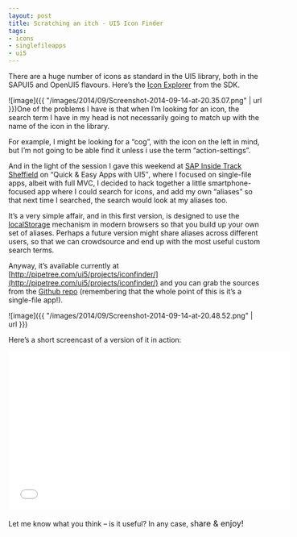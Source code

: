 ```yaml
---
layout: post
title: Scratching an itch - UI5 Icon Finder
tags:
- icons
- singlefileapps
- ui5
---
```



There are a huge number of icons as standard in the UI5 library, both in the SAPUI5 and OpenUI5 flavours. Here’s the [Icon Explorer](https://openui5.hana.ondemand.com/test-resources/sap/m/demokit/icon-explorer/index.html) from the SDK.

![image]({{ "/images/2014/09/Screenshot-2014-09-14-at-20.35.07.png" | url }})One of the problems I have is that when I’m looking for an icon, the search term I have in my head is not necessarily going to match up with the name of the icon in the library.

For example, I might be looking for a “cog”, with the icon on the left in mind, but I’m not going to be able find it unless i use the term “action-settings”.

And in the light of the session I gave this weekend at [SAP Inside Track Sheffield](http://scn.sap.com/community/events/inside-track/blog/2014/05/02/sap-inside-track-sheffield--uk) on “Quick & Easy Apps with UI5″, where I focused on single-file apps, albeit with full MVC, I decided to hack together a little smartphone-focused app where I could search for icons, and add my own “aliases” so that next time I searched, the search would look at my aliases too.

It’s a very simple affair, and in this first version, is designed to use the [localStorage](http://diveintohtml5.info/storage.html) mechanism in modern browsers so that you build up your own set of aliases. Perhaps a future version might share aliases across different users, so that we can crowdsource and end up with the most useful custom search terms.

Anyway, it’s available currently at [http://pipetree.com/ui5/projects/iconfinder/](http://pipetree.com/ui5/projects/iconfinder/) and you can grab the sources from the [Github repo](https://github.com/qmacro/iconfinder) (remembering that the whole point of this is it’s a single-file app!).

![image]({{ "/images/2014/09/Screenshot-2014-09-14-at-20.48.52.png" | url }})

Here’s a short screencast of a version of it in action:

<iframe allowfullscreen="" frameborder="0" height="315" src="//www.youtube.com/embed/laNprcrApKc" width="560"></iframe>

Let me know what you think – is it useful? In any case, s<span style="line-height: 1.714285714; font-size: 1rem;">hare & enjoy!</span>

 


